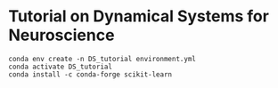 # Tutorial on Dynamical Systems for Neuroscience

```
conda env create -n DS_tutorial environment.yml
conda activate DS_tutorial
conda install -c conda-forge scikit-learn 
```
